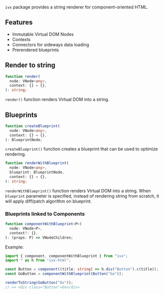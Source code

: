 `ivx` package provides a string renderer for component-oriented HTML.

## Features

- Immutable Virtual DOM Nodes
- Contexts
- Connectors for sideways data loading
- Prerendered blueprints

## Render to string

```ts
function render(
  node: VNode<any>,
  context: {} = {},
): string;
```

`render()` function renders Virtual DOM into a string.

## Blueprints

```ts
function createBlueprint(
  node: VNode<any>,
  context: {} = {},
): BlueprintNode;
```

`createBlueprint()` function creates a blueprint that can be used to optimize rendering.

```ts
function renderWithBlueprint(
  node: VNode<any>,
  blueprint: BlueprintNode,
  context: {} = {},
): string;
```

`renderWithBlueprint()` function renders Virtual DOM into a string. When `blueprint` parameter is specified, instead of
rendering string from scratch, it will apply diff/patch algorithm on blueprint.

### Blueprints linked to Components

```ts
function componentWithBlueprint<P>(
  node: VNode<P>,
  context?: {},
): (props: P) => VNodeChildren;
```

Example:

```ts
import { component, componentWithBlueprint } from "ivx";
import * as h from "ivx-html";

const Button = component((title: string) => h.div("Button").c(title));
const GoButton = componentWithBlueprint(Button("Go"));

renderToString(GoButton("Go"));
// => <div class="Button">Go</div>
```
